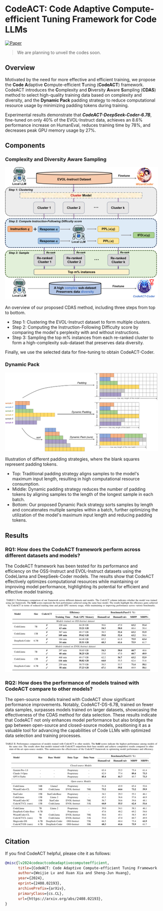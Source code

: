 # CodeACT: Code Adaptive Compute-efficient Tuning Framework for Code LLMs

[![Paper](https://img.shields.io/badge/Paper-arXiv?logo=arxiv&logoColor=%23B31B1B&label=arXiv&labelColor=%23f5f5dc&color=%23B31B1B)](https://arxiv.org/abs/2408.02193)

> We are planning to unveil the codes soon.

## Overview

Motivated by the need for more effective and efficient training, we propose the **Code** **A**daptive **C**ompute-efficient **T**uning (**CodeACT**) framework. CodeACT introduces the **C**omplexity and **D**iversity **A**ware **S**ampling (**CDAS**) method to select high-quality training data based on complexity and diversity, and the **Dynamic Pack** padding strategy to reduce computational resource usage by minimizing padding tokens during training. 

Experimental results demonstrate that ***CodeACT-DeepSeek-Coder-6.7B***, fine-tuned on only 40% of the EVOL-Instruct data, achieves an 8.6\% performance increase on HumanEval, reduces training time by 78%, and decreases peak GPU memory usage by 27%. 

## Components

### Complexity and Diversity Aware Sampling

<div style="text-align: center;">
<img alt="Overview of CDAS method" src="assets/CDAS.png">
</div>

An overview of our proposed CDAS method, including three steps from top to bottom. 

* Step 1: Clustering the EVOL-Instruct dataset to form multiple clusters. 
* Step 2: Computing the Instruction-Following Difficulty score by comparing the model's perplexity with and without instructions. 
* Step 3: Sampling the top m\% instances from each re-ranked cluster to form a high-complexity sub-dataset that preserves data diversity. 

Finally, we use the selected data for fine-tuning to obtain CodeACT-Coder.

### Dynamic Pack

<div style="text-align: center;">
<img alt="Illustration of different padding strategies" src="assets/DynamicPack.png">
</div>

Illustration of different padding strategies, where the blank squares represent padding tokens. 
* Top: Traditional padding strategy aligns samples to the model's maximum input length, resulting in high computational resource consumption. 
* Middle: Dynamic padding strategy reduces the number of padding tokens by aligning samples to the length of the longest sample in each batch. 
* Bottom: Our proposed Dynamic Pack strategy sorts samples by length and concatenates multiple samples within a batch, further optimizing the utilization of the model's maximum input length and reducing padding tokens.

## Results

### RQ1: How does the CodeACT framework perform across different datasets and models?


The CodeACT framework has been tested for its performance and efficiency on the OSS-Instruct and EVOL-Instruct datasets using the CodeLlama and DeepSeek-Coder models. The results show that CodeACT effectively optimizes computational resources while maintaining or improving model performance, highlighting its potential for efficient and effective model training.

<div style="text-align: center;">
<img alt="Experiment 1" src="assets/Table1.png">
</div>

### RQ2: How does the performance of models trained with CodeACT compare to other models?

The open-source models trained with CodeACT show significant performance improvements. Notably, CodeACT-DS-6.7B, trained on fewer data samples, surpasses models trained on larger datasets, showcasing the effectiveness of the CDAS method for data selection. These results indicate that CodeACT not only enhances model performance but also bridges the gap between open-source and closed-source models, positioning it as a valuable tool for advancing the capabilities of Code LLMs with optimized data selection and training processes.

<div style="text-align: center;">
<img alt="Experiment 2" src="assets/Table2.png">
</div>

## Citation

If you find CodeACT helpful, please cite it as follows:

```bibtex
@misc{lv2024codeactcodeadaptivecomputeefficient,
      title={CodeACT: Code Adaptive Compute-efficient Tuning Framework for Code LLMs}, 
      author={Weijie Lv and Xuan Xia and Sheng-Jun Huang},
      year={2024},
      eprint={2408.02193},
      archivePrefix={arXiv},
      primaryClass={cs.CL},
      url={https://arxiv.org/abs/2408.02193}, 
}
```
